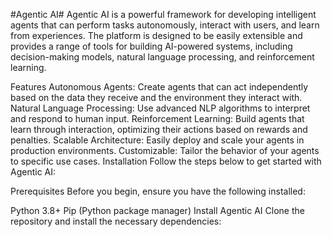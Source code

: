 #Agentic AI#
Agentic AI is a powerful framework for developing intelligent agents that can perform tasks autonomously, interact with users, and learn from experiences. The platform is designed to be easily extensible and provides a range of tools for building AI-powered systems, including decision-making models, natural language processing, and reinforcement learning.

Features
Autonomous Agents: Create agents that can act independently based on the data they receive and the environment they interact with.
Natural Language Processing: Use advanced NLP algorithms to interpret and respond to human input.
Reinforcement Learning: Build agents that learn through interaction, optimizing their actions based on rewards and penalties.
Scalable Architecture: Easily deploy and scale your agents in production environments.
Customizable: Tailor the behavior of your agents to specific use cases.
Installation
Follow the steps below to get started with Agentic AI:

Prerequisites
Before you begin, ensure you have the following installed:

Python 3.8+
Pip (Python package manager)
Install Agentic AI
Clone the repository and install the necessary dependencies:
